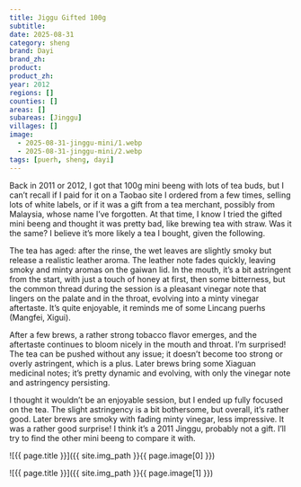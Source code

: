 ```yaml
---
title: Jiggu Gifted 100g
subtitle: 
date: 2025-08-31
category: sheng
brand: Dayi
brand_zh: 
product: 
product_zh: 
year: 2012
regions: []
counties: []
areas: []
subareas: [Jinggu]
villages: []
image: 
  - 2025-08-31-jinggu-mini/1.webp
  - 2025-08-31-jinggu-mini/2.webp
tags: [puerh, sheng, dayi]
---
```


Back in 2011 or 2012, I got that 100g mini beeng with lots of tea buds, but I can’t recall if I paid for it on a Taobao site I ordered from a few times, selling lots of white labels, or if it was a gift from a tea merchant, possibly from Malaysia, whose name I’ve forgotten. At that time, I know I tried the gifted mini beeng and thought it was pretty bad, like brewing tea with straw. Was it the same? I believe it’s more likely a tea I bought, given the following.

The tea has aged: after the rinse, the wet leaves are slightly smoky but release a realistic leather aroma. The leather note fades quickly, leaving smoky and minty aromas on the gaiwan lid. In the mouth, it’s a bit astringent from the start, with just a touch of honey at first, then some bitterness, but the common thread during the session is a pleasant vinegar note that lingers on the palate and in the throat, evolving into a minty vinegar aftertaste. It’s quite enjoyable, it reminds me of some Lincang puerhs (Mangfei, Xigui). 

After a few brews, a rather strong tobacco flavor emerges, and the aftertaste continues to bloom nicely in the mouth and throat. I’m surprised! The tea can be pushed without any issue; it doesn’t become too strong or overly astringent, which is a plus. Later brews bring some Xiaguan medicinal notes; it’s pretty dynamic and evolving, with only the vinegar note and astringency persisting. 

I thought it wouldn’t be an enjoyable session, but I ended up fully focused on the tea. The slight astringency is a bit bothersome, but overall, it’s rather good. Later brews are smoky with fading minty vinegar, less impressive. It was a rather good surprise! I think it’s a 2011 Jinggu, probably not a gift. I’ll try to find the other mini beeng to compare it with.

![{{ page.title }}]({{ site.img_path }}{{ page.image[0] }})

![{{ page.title }}]({{ site.img_path }}{{ page.image[1] }})